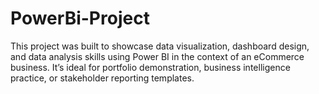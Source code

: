 # PowerBi-Project
This project was built to showcase data visualization, dashboard design, and data analysis skills using Power BI in the context of an eCommerce business. It’s ideal for portfolio demonstration, business intelligence practice, or stakeholder reporting templates.
